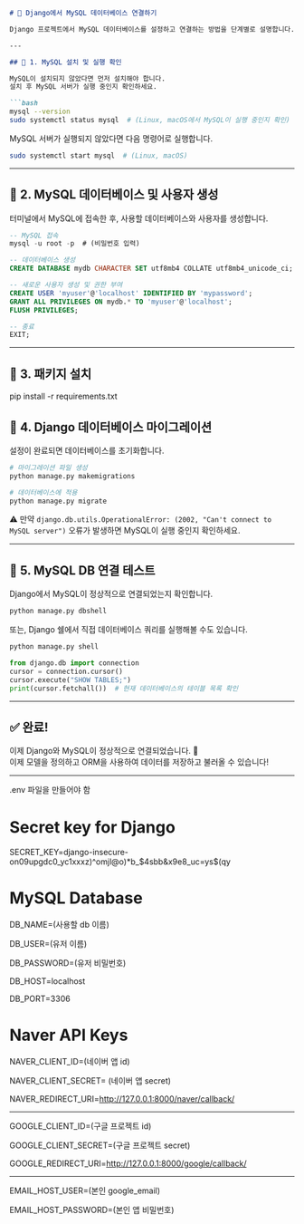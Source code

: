 ```markdown
# 📌 Django에서 MySQL 데이터베이스 연결하기

Django 프로젝트에서 MySQL 데이터베이스를 설정하고 연결하는 방법을 단계별로 설명합니다.

---

## 📌 1. MySQL 설치 및 실행 확인

MySQL이 설치되지 않았다면 먼저 설치해야 합니다.  
설치 후 MySQL 서버가 실행 중인지 확인하세요.

```bash
mysql --version
sudo systemctl status mysql  # (Linux, macOS에서 MySQL이 실행 중인지 확인)
```

MySQL 서버가 실행되지 않았다면 다음 명령어로 실행합니다.

```bash
sudo systemctl start mysql  # (Linux, macOS)
```

---

## 📌 2. MySQL 데이터베이스 및 사용자 생성

터미널에서 MySQL에 접속한 후, 사용할 데이터베이스와 사용자를 생성합니다.

```sql
-- MySQL 접속
mysql -u root -p  # (비밀번호 입력)

-- 데이터베이스 생성
CREATE DATABASE mydb CHARACTER SET utf8mb4 COLLATE utf8mb4_unicode_ci;

-- 새로운 사용자 생성 및 권한 부여
CREATE USER 'myuser'@'localhost' IDENTIFIED BY 'mypassword';
GRANT ALL PRIVILEGES ON mydb.* TO 'myuser'@'localhost';
FLUSH PRIVILEGES;

-- 종료
EXIT;
```

---

## 📌 3. 패키지 설치

pip install -r requirements.txt


## 📌 4. Django 데이터베이스 마이그레이션

설정이 완료되면 데이터베이스를 초기화합니다.

```bash
# 마이그레이션 파일 생성
python manage.py makemigrations

# 데이터베이스에 적용
python manage.py migrate
```

⚠️ 만약 `django.db.utils.OperationalError: (2002, "Can't connect to MySQL server")` 오류가 발생하면 MySQL이 실행 중인지 확인하세요.

---

## 📌 5. MySQL DB 연결 테스트

Django에서 MySQL이 정상적으로 연결되었는지 확인합니다.

```bash
python manage.py dbshell
```

또는, Django 쉘에서 직접 데이터베이스 쿼리를 실행해볼 수도 있습니다.

```bash
python manage.py shell
```

```python
from django.db import connection
cursor = connection.cursor()
cursor.execute("SHOW TABLES;")
print(cursor.fetchall())  # 현재 데이터베이스의 테이블 목록 확인
```

---

## ✅ 완료!

이제 Django와 MySQL이 정상적으로 연결되었습니다. 🎉  
이제 모델을 정의하고 ORM을 사용하여 데이터를 저장하고 불러올 수 있습니다!

---


.env 파일을 만들어야 함
# Secret key for Django
SECRET_KEY=django-insecure-on09upgdc0_yc1xxxz)^omjl@o)*b_$4sbb&x9e8_uc=ys$(qy

# MySQL Database
DB_NAME=(사용할 db 이름)

DB_USER=(유저 이름)

DB_PASSWORD=(유저 비밀번호)

DB_HOST=localhost

DB_PORT=3306

# Naver API Keys
NAVER_CLIENT_ID=(네이버 앱 id)

NAVER_CLIENT_SECRET= (네이버 앱 secret)

NAVER_REDIRECT_URI=http://127.0.0.1:8000/naver/callback/


---
GOOGLE_CLIENT_ID=(구글 프로젝트 id)

GOOGLE_CLIENT_SECRET=(구글 프로젝트 secret)

GOOGLE_REDIRECT_URI=http://127.0.0.1:8000/google/callback/


---
EMAIL_HOST_USER=(본인 google_email)

EMAIL_HOST_PASSWORD=(본인 앱 비밀번호)
